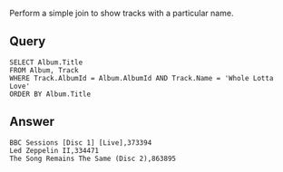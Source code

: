 Perform a simple join to show tracks with a particular name.

## Query

    SELECT Album.Title
    FROM Album, Track
    WHERE Track.AlbumId = Album.AlbumId AND Track.Name = 'Whole Lotta Love'
    ORDER BY Album.Title

## Answer

    BBC Sessions [Disc 1] [Live],373394
    Led Zeppelin II,334471
    The Song Remains The Same (Disc 2),863895
